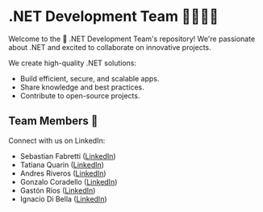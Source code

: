 # .NET Development Team 👨‍💻👩‍💻

Welcome to the 🚀 .NET Development Team's repository! We're passionate about .NET and excited to collaborate on innovative projects.

We create high-quality .NET solutions:

- Build efficient, secure, and scalable apps.
- Share knowledge and best practices.
- Contribute to open-source projects.

## Team Members 👥

Connect with us on LinkedIn:

- Sebastian Fabretti ([LinkedIn](https://www.linkedin.com/in/))
- Tatiana Quarin ([LinkedIn](https://www.linkedin.com/in/))
- Andres Riveros ([LinkedIn](https://www.linkedin.com/in/))
- Gonzalo Coradello ([LinkedIn](https://www.linkedin.com/in/))
- Gastón Ríos ([LinkedIn](https://www.linkedin.com/in/))
- Ignacio Di Bella ([LinkedIn](https://www.linkedin.com/in/))


<!--

**Here are some ideas to get you started:**

🙋‍♀️ A short introduction - what is your organization all about?
🌈 Contribution guidelines - how can the community get involved?
👩‍💻 Useful resources - where can the community find your docs? Is there anything else the community should know?
🍿 Fun facts - what does your team eat for breakfast?
🧙 Remember, you can do mighty things with the power of [Markdown](https://docs.github.com/github/writing-on-github/getting-started-with-writing-and-formatting-on-github/basic-writing-and-formatting-syntax)
-->
